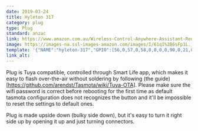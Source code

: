 ```yaml
---
date: 2019-03-24
title: Hyleton 317
category: plug
type: Plug
standard: anzac
link: https://www.amazon.com.au/Wireless-Control-Anywhere-Assistant-Required/dp/B07CLKJTZ2
image: https://images-na.ssl-images-amazon.com/images/I/61qI%2B6sFp1L._SL1200_.jpg
template: '{"NAME":"hyleton-317","GPIO":[56,0,57,0,58,0,0,0,0,90,0,21,0],"FLAG":0,"BASE":18}' 
link_alt: 
---
```


Plug is Tuya compatible, controlled through Smart Life app, which makes it easy to flash over-the-air without soldering by following (the guide)[https://github.com/arendst/Tasmota/wiki/Tuya-OTA]. Please make sure the wifi password is correct before rebooting for the first time as default tasmota configuration does not recognizes the button and it'll be impossible to reset the settings to default ones.

Plug is made upside down (bulky side down), but it's easy to turn it right side up by opening it up and just turning connectors. 






